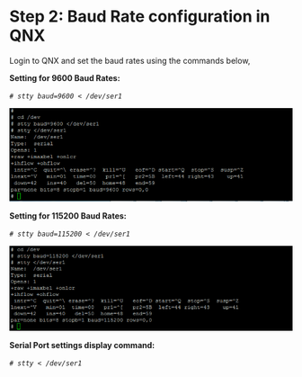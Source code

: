 # Step 2: Baud Rate configuration in QNX

Login to QNX and set the baud rates using the commands below,

**Setting for 9600 Baud Rates:**

_`# stty baud=9600 < /dev/ser1`_

![Figure 20: 9600 Baud Rate Setup](../../../../.gitbook/assets/20%20%281%29.png)

**Setting for 115200 Baud Rates:**

_`# stty baud=115200 < /dev/ser1`_

![Figure 21: 115200 Baud Rate Setup](../../../../.gitbook/assets/21%20%281%29.png)

**Serial Port settings display command:**

_`# stty < /dev/ser1`_


